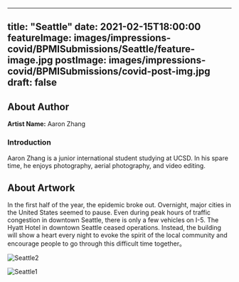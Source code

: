 
---
title: "Seattle"
date: 2021-02-15T18:00:00
featureImage: images/impressions-covid/BPMISubmissions/Seattle/feature-image.jpg
postImage: images/impressions-covid/BPMISubmissions/covid-post-img.jpg
draft: false
---

## About Author

**Artist Name:** Aaron Zhang 

### Introduction
Aaron Zhang is a junior international student studying at UCSD. In his spare time, he enjoys photography, aerial photography, and video editing.


## About Artwork
In the first half of the year, the epidemic broke out. Overnight, major cities in the United States seemed to pause. Even during peak hours of traffic congestion in downtown Seattle, there is only a few  vehicles on I-5. The Hyatt Hotel in downtown Seattle ceased operations. Instead, the building will show a heart every night to evoke the spirit of the local community and encourage people to go through this difficult time together。 

![Seattle2](../../images/impressions-covid/BPMISubmissions/Seattle/Seattle2.JPG)

![Seattle1](../../images/impressions-covid/BPMISubmissions/Seattle/Seattle1.jpg)
